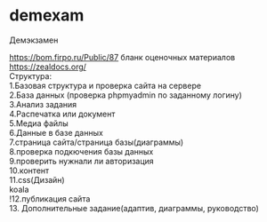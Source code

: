 # demexam
Демэкзамен

https://bom.firpo.ru/Public/87
бланк оценочных материалов
https://zealdocs.org/ <br>
Структура:<br>
1.Базовая структура и проверка сайта на сервере<br>
2.База данных (проверка phpmyadmin по заданному логину)<br>
3.Анализ задания<br>
4.Распечатка или документ<br>
5.Медиа файлы<br>
6.Данные в базе данных<br>
7.страница сайта/страница базы(диаграммы)<br>
8.проверка подкючения базы данных<br>
9.проверить нужнали ли авторизация<br>
10.контент<br>
11.css(Дизайн)<br>
koala<br>
!12.публикация сайта<br>
13. Дополнительные задание(адаптив, диаграммы, руководство)
